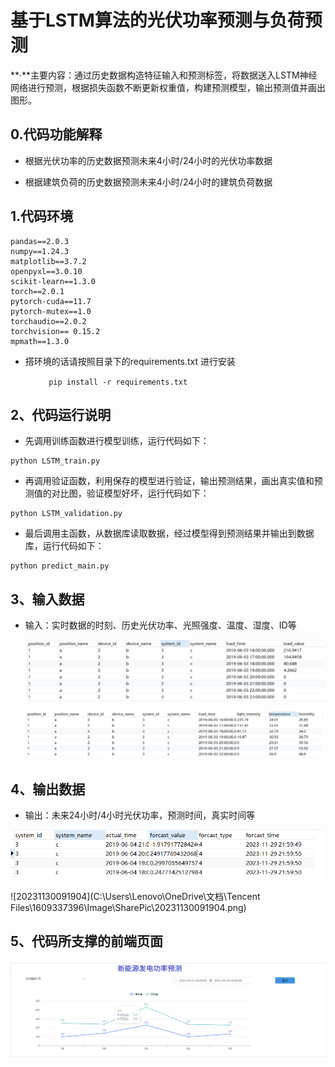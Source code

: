 # 基于LSTM算法的光伏功率预测与负荷预测

**·**主要内容：通过历史数据构造特征输入和预测标签，将数据送入LSTM神经网络进行预测，根据损失函数不断更新权重值，构建预测模型，输出预测值并画出图形。

## 0.代码功能解释

- 根据光伏功率的历史数据预测未来4小时/24小时的光伏功率数据

- 根据建筑负荷的历史数据预测未来4小时/24小时的建筑负荷数据


## 1.代码环境

```
pandas==2.0.3
numpy==1.24.3
matplotlib==3.7.2
openpyxl==3.0.10
scikit-learn==1.3.0
torch==2.0.1
pytorch-cuda==11.7
pytorch-mutex==1.0
torchaudio==2.0.2
torchvision== 0.15.2
mpmath==1.3.0
```

- 搭环境的话请按照目录下的requirements.txt 进行安装

​                ```		pip install -r requirements.txt```

## 2、代码运行说明

- 先调用训练函数进行模型训练，运行代码如下：


```
python LSTM_train.py
```

- 再调用验证函数，利用保存的模型进行验证，输出预测结果，画出真实值和预测值的对比图，验证模型好坏，运行代码如下： 

```
python LSTM_validation.py
```

- 最后调用主函数，从数据库读取数据，经过模型得到预测结果并输出到数据库，运行代码如下：

```
python predict_main.py
```

## 3、输入数据

- 输入：实时数据的时刻、历史光伏功率、光照强度、温度、湿度、ID等

  ![image](https://github.com/CPES-EMS/LSTM--/blob/main/%E5%85%89%E4%BC%8F%E5%8A%9F%E7%8E%87%E9%A2%84%E6%B5%8B/20231129222004.png)

  

  ![image](https://github.com/CPES-EMS/LSTM--/blob/main/%E5%85%89%E4%BC%8F%E5%8A%9F%E7%8E%87%E9%A2%84%E6%B5%8B/20231129222037.png)

  

  

## 4、输出数据

- 输出：未来24小时/4小时光伏功率，预测时间，真实时间等

![image](https://github.com/CPES-EMS/LSTM--/blob/main/%E5%85%89%E4%BC%8F%E5%8A%9F%E7%8E%87%E9%A2%84%E6%B5%8B/20231129222125.png)



![20231130091904](C:\Users\Lenovo\OneDrive\文档\Tencent Files\1609337396\Image\SharePic\20231130091904.png)

## 5、代码所支撑的前端页面

![image](https://github.com/CPES-EMS/LSTM--/blob/main/%E5%85%89%E4%BC%8F%E5%8A%9F%E7%8E%87%E9%A2%84%E6%B5%8B/20231129145323.png)
